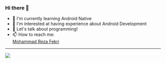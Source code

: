 
### Hi there 👋
 - 🌱 I'm currently learning Android Native
 - 👯 I'm interested at having experience about Android Development
 - 💬 Let's talk about programming!
 - 📫 How to reach me: <div class="badge-base LI-profile-badge" data-locale="en_US" data-size="medium" data-theme="light" data-type="VERTICAL" data-vanity="fekri86114" data-version="v1"><a class="badge-base__link LI-simple-link" href="https://www.linkedin.com/in/fekri86114?trk=profile-badge">Mohammad Reza Fekri</a></div>

 ---

<picture>
<source 
  srcset="https://github-readme-stats.vercel.app/api?username=fekri86114&show_icons=false&theme=dark"
  media="(prefers-color-scheme: dark)"
/>
<source
  srcset="https://github-readme-stats.vercel.app/api?username=fekri86114&show_icons=true"
  media="(prefers-color-scheme: dark), (prefers-color-scheme: no-preference)"
/>
<img src="https://github-readme-stats.vercel.app/api?username=fekri86114&show_icons=false" />
</picture>



              
